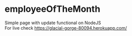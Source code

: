 # employeeOfTheMonth
Simple page with update functional on NodeJS <br>
For live check https://glacial-gorge-80094.herokuapp.com/

